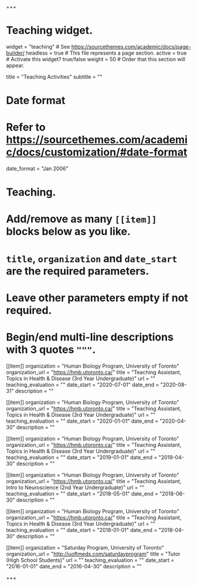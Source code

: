+++
# Teaching widget.
widget = "teaching"  # See https://sourcethemes.com/academic/docs/page-builder/
headless = true  # This file represents a page section.
active = true  # Activate this widget? true/false
weight = 50  # Order that this section will appear.

title = "Teaching Activities"
subtitle = ""

# Date format
#   Refer to https://sourcethemes.com/academic/docs/customization/#date-format
date_format = "Jan 2006"

# Teaching.
#   Add/remove as many `[[item]]` blocks below as you like.
#   `title`, `organization` and `date_start` are the required parameters.
#   Leave other parameters empty if not required.
#   Begin/end multi-line descriptions with 3 quotes `"""`.

[[item]]
  organization = "Human Biology Program, University of Toronto"
  organization_url = "https://hmb.utoronto.ca/"
  title = "Teaching Assistant, Topics in Health & Disease (3rd Year Undergraduate)"
  url = ""
  teaching_evaluation = ""
  date_start = "2020-07-01"
  date_end = "2020-08-31"
  description = ""

[[item]]
  organization = "Human Biology Program, University of Toronto"
  organization_url = "https://hmb.utoronto.ca/"
  title = "Teaching Assistant, Topics in Health & Disease (3rd Year Undergraduate)"
  url = ""
  teaching_evaluation = ""
  date_start = "2020-01-01"
  date_end = "2020-04-30"
  description = ""

[[item]]
  organization = "Human Biology Program, University of Toronto"
  organization_url = "https://hmb.utoronto.ca/"
  title = "Teaching Assistant, Topics in Health & Disease (3rd Year Undergraduate)"
  url = ""
  teaching_evaluation = ""
  date_start = "2019-01-01"
  date_end = "2019-04-30"
  description = ""
  
[[item]]
  organization = "Human Biology Program, University of Toronto"
  organization_url = "https://hmb.utoronto.ca/"
  title = "Teaching Assistant, Intro to Neuroscience (2nd Year Undergraduate)"
  url = ""
  teaching_evaluation = ""
  date_start = "2018-05-01"
  date_end = "2018-06-30"
  description = ""

[[item]]
  organization = "Human Biology Program, University of Toronto"
  organization_url = "https://hmb.utoronto.ca/"
  title = "Teaching Assistant, Topics in Health & Disease (3rd Year Undergraduate)"
  url = ""
  teaching_evaluation = ""
  date_start = "2018-01-01"
  date_end = "2018-04-30"
  description = ""

[[item]]
  organization = "Saturday Program, University of Toronto"
  organization_url = "http://uoftmeds.com/saturdayprogram"
  title = "Tutor (High School Students)"
  url = ""
  teaching_evaluation = ""
  date_start = "2016-01-01"
  date_end = "2016-04-30"
  description = ""



+++


